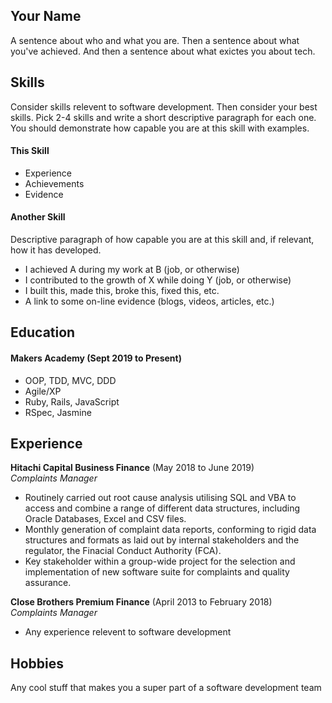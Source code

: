 ## Your Name

A sentence about who and what you are. Then a sentence about what you've achieved. And then a sentence about what exictes you about tech.

## Skills

Consider skills relevent to software development. Then consider your best skills. Pick 2-4 skills and write a short descriptive paragraph for each one. You should demonstrate how capable you are at this skill with examples.

#### This Skill

- Experience
- Achievements
- Evidence

#### Another Skill

Descriptive paragraph of how capable you are at this skill and, if relevant, how it has developed.

- I achieved A during my work at B (job, or otherwise)
- I contributed to the growth of X while doing Y (job, or otherwise)
- I built this, made this, broke this, fixed this, etc.
- A link to some on-line evidence (blogs, videos, articles, etc.)

## Education

#### Makers Academy (Sept 2019 to Present)

- OOP, TDD, MVC, DDD
- Agile/XP
- Ruby, Rails, JavaScript
- RSpec, Jasmine

## Experience

**Hitachi Capital Business Finance** (May 2018 to June 2019)    
*Complaints Manager*  
- Routinely carried out root cause analysis utilising SQL and VBA to access and combine a range of different data structures, including Oracle Databases, Excel and CSV files. 
- Monthly generation of complaint data reports, conforming to rigid data structures and formats as laid out by internal stakeholders and the regulator, the Finacial Conduct Authority (FCA).
- Key stakeholder within a group-wide project for the selection and implementation of new software suite for complaints and quality assurance.

**Close Brothers Premium Finance** (April 2013 to February 2018)   
*Complaints Manager*  
- Any experience relevent to software development

## Hobbies

Any cool stuff that makes you a super part of a software development team
